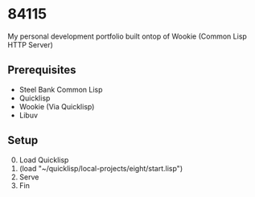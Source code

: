 # 84115
My personal development portfolio built ontop of Wookie (Common Lisp HTTP Server)

## Prerequisites
 - Steel Bank Common Lisp
 - Quicklisp
 - Wookie (Via Quicklisp)
 - Libuv

## Setup
0. Load Quicklisp
0. (load "~/quicklisp/local-projects/eight/start.lisp")
0. Serve
0. Fin
